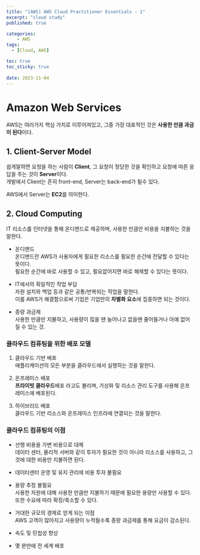 ```yaml
---
title: "[AWS] AWS Cloud Practitioner Essentials - 1"
excerpt: "cloud study"
published: true

categories:
    - AWS
tags:
  - [Cloud, AWS]

toc: true
toc_sticky: true
 
date: 2023-11-04
---
```

# Amazon Web Services
AWS는 여러가지 핵심 가치로 이루어져있고, 그중 가장 대표적인 것은 **사용한 만큼 과금이 된다**이다.

## 1. Client-Server Model
쉽게말하면 요청을 하는 사람이 **Client**, 그 요청이 정당한 것을 확인하고 요청에 따른 응답을 주는 것이 **Server**이다.  
개발에서 Client는 흔히 front-end, Server는 back-end가 될수 있다.  

AWS에서 Server는 **EC2**를 의미한다.

## 2. Cloud Computing
IT 리소스를 인터넷을 통해 온디맨드로 제공하며, 사용한 만큼만 비용을 지불하는 것을 말한다.

- 온디맨드  
    온디맨드란 AWS가 사용자에게 필요한 리소스를 필요한 순간에 전달할 수 있다는 뜻이다.      
    필요한 순간에 바로 사용할 수 있고, 필요없어지면 바로 해제할 수 있다는 뜻이다.

- IT에서의 획일적인 작업 부담  
    자원 설치와 백업 등과 같은 공통/반복되는 작업을 말한다.  
    이를 AWS가 해결함으로써 기업은 기업만의 **차별화 요소**에 집중하면 되는 것이다.

- 종량 과금제  
    사용한 만큼만 지불하고, 사용량이 많을 땐 늘어나고 없을땐 줄어들거나 아예 없어질 수 있는 것.

### 클라우드 컴퓨팅을 위한 배포 모델
1. 클라우드 기반 배포  
애플리케이션의 모든 부분을 클라우드에서 실행하는 것을 말한다.  

2. 온프레미스 배포  
**프라이빗 클라우드**배포 라고도 불리며, 가상화 및 리소스 관리 도구를 사용해 온프레미스에 배포된다.    

3. 하이브리드 배포  
클라우드 기반 리소스와 온프레미스 인프라에 연결되는 것을 말한다.  

### 클라우드 컴퓨팅의 이점
- 선행 비용을 가변 비용으로 대체  
    데이터 센터, 물리적 서버와 같이 투자가 필요한 것이 아니라 리소스를 사용하고, 그것에 대한 비용만 지불하면 된다.

- 데이터센터 운영 및 유지 관리에 비용 투자 불필요  
- 용량 추정 불필요  
    사용한 자원에 대해 사용한 만큼만 지불하기 때문에 필요한 용량만 사용할 수 있다. 또한 수요에 따라 확장/축소할 수 있다.  

- 거대한 규모의 경제로 얻게 되는 이점  
    AWS 고객이 많아지고 사용량이 누적될수록 종량 과금제를 통해 요금이 감소된다.

- 속도 및 민첩성 향상
- 몇 분만에 전 세계 배포